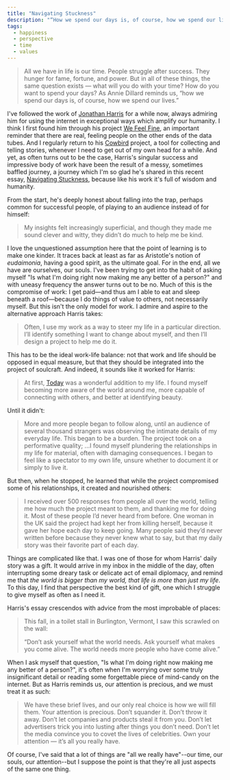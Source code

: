 ```yaml
---
title: "Navigating Stuckness"
description: "“How we spend our days is, of course, how we spend our lives.”"
tags:
  - happiness
  - perspective
  - time
  - values
---
```


> All we have in life is our time. People struggle after success. They hunger for fame, fortune, and power. But in all of these things, the same question exists — what will you do with your time? How do you want to spend your days? As Annie Dillard reminds us, “how we spend our days is, of course, how we spend our lives.”

I've followed the work of [Jonathan Harris](http://www.number27.org) for a while now, always admiring him for using the internet in exceptional ways which amplify our humanity. I think I first found him through his project [We Feel Fine](http://www.wefeelfine.org/), an important reminder that there are real, feeling people on the other ends of the data tubes. And I regularly return to his [Cowbird](http://cowbird.com/) project, a tool for collecting and telling stories, whenever I need to get out of my own head for a while. And yet, as often turns out to be the case, Harris's singular success and impressive body of work have been the result of a messy, sometimes baffled journey, a journey which I'm so glad he's shared in this recent essay, [Navigating Stuckness](http://transom.org/?p=41667), because like his work it's full of wisdom and humanity.

From the start, he's deeply honest about falling into the trap, perhaps common for successful people, of playing to an audience instead of for himself:

> My insights felt increasingly superficial, and though they made me sound clever and witty, they didn’t do much to help me be kind.

I love the unquestioned assumption here that the point of learning is to make one kinder. It traces back at least as far as Aristotle's notion of *eudaimonia*, having a good spirit, as the ultimate goal. For in the end, all we have are ourselves, our souls. I've been trying to get into the habit of asking myself "Is what I'm doing right now making me any better of a person?" and with uneasy frequency the answer turns out to be no. Much of this is the compromise of work: I get paid—and thus am I able to eat and sleep beneath a roof—because I do things of value to others, not necessarily myself. But this isn't the only model for work. I admire and aspire to the alternative approach Harris takes:

> Often, I use my work as a way to steer my life in a particular direction. I’ll identify something I want to change about myself, and then I’ll design a project to help me do it.

This has to be the ideal work-life balance: not that work and life should be opposed in equal measure, but that they should be integrated into the project of soulcraft. And indeed, it sounds like it worked for Harris:

> At first, [Today](http://www.number27.org/today.php) was a wonderful addition to my life. I found myself becoming more aware of the world around me, more capable of connecting with others, and better at identifying beauty.

Until it didn't:

> More and more people began to follow along, until an audience of several thousand strangers was observing the intimate details of my everyday life. This began to be a burden. The project took on a performative quality; ...I found myself plundering the relationships in my life for material, often with damaging consequences. I began to feel like a spectator to my own life, unsure whether to document it or simply to live it.

But then, when he stopped, he learned that while the project compromised some of his relationships, it created and nourished others:

> I received over 500 responses from people all over the world, telling me how much the project meant to them, and thanking me for doing it. Most of these people I’d never heard from before. One woman in the UK said the project had kept her from killing herself, because it gave her hope each day to keep going. Many people said they’d never written before because they never knew what to say, but that my daily story was their favorite part of each day.

Things are complicated like that. I was one of those for whom Harris' daily story was a gift. It would arrive in my inbox in the middle of the day, often interrupting some dreary task or delicate act of email diplomacy, and remind me that *the world is bigger than my world, that life is more than just my life*. To this day, I find that perspective the best kind of gift, one which I struggle to give myself as often as I need it.

Harris's essay crescendos with advice from the most improbable of places:

> This fall, in a toilet stall in Burlington, Vermont, I saw this scrawled on the wall:
> 
> “Don’t ask yourself what the world needs. Ask yourself what makes you come alive. The world needs more people who have come alive.”

When I ask myself that question, "Is what I'm doing right now making me any better of a person?", it's often when I'm worrying over some truly insignificant detail or reading some forgettable piece of mind-candy on the internet. But as Harris reminds us, our attention is precious, and we must treat it as such:

> We have these brief lives, and our only real choice is how we will fill them. Your attention is precious. Don’t squander it. Don’t throw it away. Don’t let companies and products steal it from you. Don’t let advertisers trick you into lusting after things you don’t need. Don’t let the media convince you to covet the lives of celebrities. Own your attention — it’s all you really have.

Of course, I've said that a lot of things are "all we really have"--our time, our souls, our attention--but I suppose the point is that they're all just aspects of the same one thing.